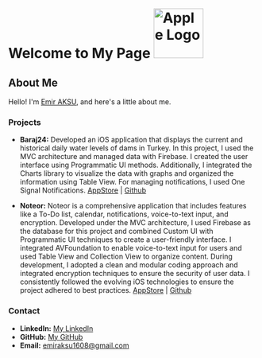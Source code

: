 
# Welcome to My Page   <img src="https://upload.wikimedia.org/wikipedia/commons/thumb/f/fa/Apple_logo_black.svg/814px-Apple_logo_black.svg.png" alt="Apple Logo" width="100" height="100">


## About Me
Hello! I'm [Emir AKSU](), and here's a little about me.

### Projects
- **Baraj24:**  Developed an iOS application that displays the current and historical daily water levels of dams in Turkey. In this project, I used the MVC architecture and managed data with Firebase. I created the user interface using Programmatic UI methods. Additionally, I integrated the Charts library to visualize the data with graphs and organized the information using Table View. For managing notifications, I used One Signal Notifications.
   [AppStore](https://apps.apple.com/us/app/barajlar%C4%B1n-doluluk-oranlar%C4%B1/id6466598170) |
   [Github](https://github.com/senihergordugumde/baraj24-IOS)

  
- **Noteor:** Noteor is a comprehensive application that includes features like a To-Do list, calendar, notifications, voice-to-text input, and encryption. Developed under the MVC architecture, I used Firebase as the database for this project and combined Custom UI with Programmatic UI techniques to create a user-friendly interface. I integrated AVFoundation to enable voice-to-text input for users and used Table View and Collection View to organize content. During development, I adopted a clean and modular coding approach and integrated encryption techniques to ensure the security of user data. I consistently followed the evolving iOS technologies to ensure the project adhered to best practices.
[AppStore](https://apps.apple.com/tr/app/noteor/id6499096266?l=tr) |
[Github](https://github.com/senihergordugumde/noteor)

### Contact
- **LinkedIn:** [My LinkedIn](https://www.linkedin.com/in/emir-aksu-118b5421b/)
- **GitHub:** [My GitHub](https://github.com/senihergordugumde)
- **Email:** emiraksu1608@gmail.com
